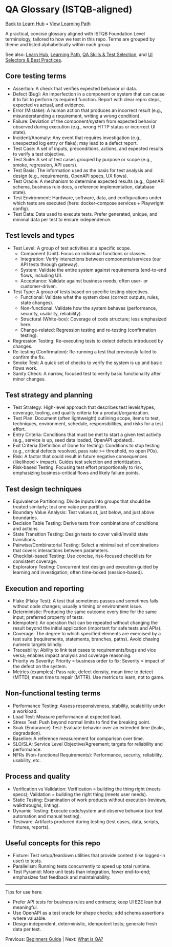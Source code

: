 # QA Glossary (ISTQB-aligned)

[Back to Learn Hub](../INDEX.md) • [View Learning Path](../LEARNING-PATH.md)

A practical, concise glossary aligned with ISTQB Foundation Level terminology, tailored to how we test in this repo. Terms are grouped by theme and listed alphabetically within each group.

See also: [Learn Hub](../INDEX.md), [Learning Path](../LEARNING-PATH.md), [QA Skills & Test Selection](../QA-SKILLS-AND-TEST-SELECTION.md), and [UI Selectors & Best Practices](../../docs/SELECTORS-AND-BEST-PRACTICES.md).

## Core testing terms
- Assertion: A check that verifies expected behavior or data.
- Defect (Bug): An imperfection in a component or system that can cause it to fail to perform its required function. Report with clear repro steps, expected vs actual, and evidence.
- Error (Mistake): A human action that produces an incorrect result (e.g., misunderstanding a requirement, writing a wrong condition).
- Failure: Deviation of the component/system from expected behavior observed during execution (e.g., wrong HTTP status or incorrect UI state).
- Incident/Anomaly: Any event that requires investigation (e.g., unexpected log entry or flake); may lead to a defect report.
- Test Case: A set of inputs, preconditions, actions, and expected results to verify a test objective.
- Test Suite: A set of test cases grouped by purpose or scope (e.g., smoke, regression, API users).
- Test Basis: The information used as the basis for test analysis and design (e.g., requirements, OpenAPI specs, UX flows).
- Test Oracle: A mechanism to determine expected results (e.g., OpenAPI schema, business rule docs, a reference implementation, database state).
- Test Environment: Hardware, software, data, and configurations under which tests are executed (here: docker-compose services + Playwright config).
- Test Data: Data used to execute tests. Prefer generated, unique, and minimal data per test to ensure independence.

## Test levels and types
- Test Level: A group of test activities at a specific scope.
	- Component (Unit): Focus on individual functions or classes.
	- Integration: Verify interactions between components/services (our API tests through gateway).
	- System: Validate the entire system against requirements (end-to-end flows, including UI).
	- Acceptance: Validate against business needs; often user- or customer-driven.
- Test Type: A group of tests based on specific testing objectives.
	- Functional: Validate what the system does (correct outputs, rules, state changes).
	- Non-functional: Validate how the system behaves (performance, security, usability, reliability).
	- Structural (White-box): Coverage of code structure; less emphasized here.
	- Change-related: Regression testing and re-testing (confirmation testing).
- Regression Testing: Re-executing tests to detect defects introduced by changes.
- Re-testing (Confirmation): Re-running a test that previously failed to confirm the fix.
- Smoke Test: A quick set of checks to verify the system is up and basic flows work.
- Sanity Check: A narrow, focused test to verify basic functionality after minor changes.

## Test strategy and planning
- Test Strategy: High-level approach that describes test levels/types, coverage, tooling, and quality criteria for a product/organization.
- Test Plan: Document (often lightweight) outlining scope, items to test, techniques, environment, schedule, responsibilities, and risks for a test effort.
- Entry Criteria: Conditions that must be met to start a given test activity (e.g., service is up, seed data loaded, OpenAPI updated).
- Exit Criteria (Definition of Done for testing): Conditions to stop testing (e.g., critical defects resolved, pass rate >= threshold, no open P0s).
- Risk: A factor that could result in future negative consequences (likelihood × impact). Guides test selection and prioritization.
- Risk-based Testing: Focusing test effort proportionally to risk, emphasizing business-critical flows and likely failure points.

## Test design techniques
- Equivalence Partitioning: Divide inputs into groups that should be treated similarly; test one value per partition.
- Boundary Value Analysis: Test values at, just below, and just above boundaries.
- Decision Table Testing: Derive tests from combinations of conditions and actions.
- State Transition Testing: Design tests to cover valid/invalid state transitions.
- Pairwise/Combinatorial Testing: Select a minimal set of combinations that covers interactions between parameters.
- Checklist-based Testing: Use concise, risk-focused checklists for consistent coverage.
- Exploratory Testing: Concurrent test design and execution guided by learning and investigation; often time-boxed (session-based).

## Execution and reporting
- Flake (Flaky Test): A test that sometimes passes and sometimes fails without code changes; usually a timing or environment issue.
- Deterministic: Producing the same outcome every time for the same input; preferred property of tests.
- Idempotent: An operation that can be repeated without changing the result beyond the initial application (important for safe tests and APIs).
- Coverage: The degree to which specified elements are exercised by a test suite (requirements, statements, branches, paths). Avoid chasing numeric targets blindly.
- Traceability: Ability to link test cases to requirements/bugs and vice versa; enables impact analysis and coverage reasoning.
- Priority vs Severity: Priority = business order to fix; Severity = impact of the defect on the system.
- Metrics (examples): Pass rate, defect density, mean time to detect (MTTD), mean time to repair (MTTR). Use metrics to learn, not to game.

## Non-functional testing terms
- Performance Testing: Assess responsiveness, stability, scalability under a workload.
- Load Test: Measure performance at expected load.
- Stress Test: Push beyond normal limits to find the breaking point.
- Soak (Endurance) Test: Evaluate behavior over an extended time (leaks, degradation).
- Baseline: A reference measurement for comparison over time.
- SLO/SLA: Service Level Objective/Agreement; targets for reliability and performance.
- NFRs (Non-functional Requirements): Performance, security, reliability, usability, etc.

## Process and quality
- Verification vs Validation: Verification = building the thing right (meets specs); Validation = building the right thing (meets user needs).
- Static Testing: Examination of work products without execution (reviews, walkthroughs, linting).
- Dynamic Testing: Execute code/system and observe behavior (our test automation and manual testing).
- Testware: Artifacts produced during testing (test cases, data, scripts, fixtures, reports).

## Useful concepts for this repo
- Fixture: Test setup/teardown utilities that provide context (like logged-in user) to tests.
- Parallelism: Running tests concurrently to speed up total runtime.
- Test Pyramid: More unit tests than integration, fewer end-to-end; emphasizes fast feedback and maintainability.

---

Tips for use here:
- Prefer API tests for business rules and contracts; keep UI E2E lean but meaningful.
- Use OpenAPI as a test oracle for shape checks; add schema assertions where valuable.
- Design independent, deterministic, idempotent tests; generate fresh data per test.

Previous: [Beginners Guide](BEGINNERS-GUIDE.md) | Next: [What is QA?](WHAT-IS-QA.md)
